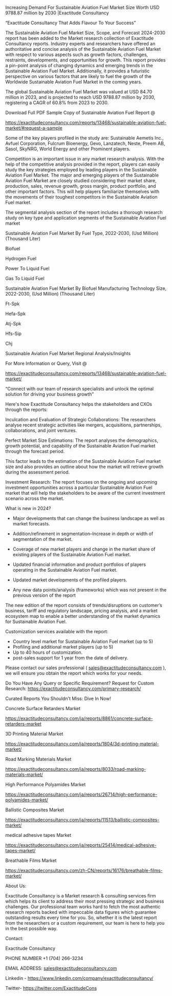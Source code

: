 Increasing Demand For Sustainable Aviation Fuel Market Size Worth USD 9788.87 million by 2030 |Exactitude Consultancy

“Exactitude Consultancy That Adds Flavour To Your Success”

The Sustainable Aviation Fuel Market Size, Scope, and Forecast 2024-2030 report has been added to the Market research collection of Exactitude Consultancy reports. Industry experts and researchers have offered an authoritative and concise analysis of the Sustainable Aviation Fuel Market with respect to various aspects such as growth factors, challenges, restraints, developments, and opportunities for growth. This report provides a pin-point analysis of changing dynamics and emerging trends in the Sustainable Aviation Fuel Market. Additionally, it provides a futuristic perspective on various factors that are likely to fuel the growth of the Worldwide Sustainable Aviation Fuel Market in the coming years.

The global Sustainable Aviation Fuel Market was valued at USD 84.70 million in 2023, and is projected to reach USD 9788.87 million by 2030, registering a CAGR of 60.8% from 2023 to 2030.

Download Full PDF Sample Copy of Sustainable Aviation Fuel Report @

https://exactitudeconsultancy.com/reports/13468/sustainable-aviation-fuel-market/#request-a-sample

Some of the key players profiled in the study are: Sustainable Aemetis Inc., Avfuel Corporation, Fulcrum Bioenergy, Gevo, Lanzatech, Neste, Preem AB, Sasol, SkyNRG, World Energy and other Prominent players.

Competition is an important issue in any market research analysis. With the help of the competitive analysis provided in the report, players can easily study the key strategies employed by leading players in the Sustainable Aviation Fuel Market. The major and emerging players of the Sustainable Aviation Fuel Market are closely studied considering their market share, production, sales, revenue growth, gross margin, product portfolio, and other important factors. This will help players familiarize themselves with the movements of their toughest competitors in the Sustainable Aviation Fuel market.

The segmental analysis section of the report includes a thorough research study on key type and application segments of the Sustainable Aviation Fuel market

Sustainable Aviation Fuel Market By Fuel Type, 2022-2030, (Usd Million) (Thousand Liter)

Biofuel

Hydrogen Fuel

Power To Liquid Fuel

Gas To Liquid Fuel

Sustainable Aviation Fuel Market By Biofuel Manufacturing Technology Size, 2022-2030, (Usd Million) (Thousand Liter)

Ft-Spk

Hefa-Spk

Atj-Spk

Hfs-Sip

Chj

Sustainable Aviation Fuel Market Regional Analysis/Insights

For More Information or Query, Visit @

https://exactitudeconsultancy.com/reports/13468/sustainable-aviation-fuel-market/

“Connect with our team of research specialists and unlock the optimal solution for driving your business growth”

Here's how Exactitude Consultancy helps the stakeholders and CXOs through the reports:

Inculcation and Evaluation of Strategic Collaborations: The researchers analyse recent strategic activities like mergers, acquisitions, partnerships, collaborations, and joint ventures.

Perfect Market Size Estimations: The report analyses the demographics, growth potential, and capability of the Sustainable Aviation Fuel market through the forecast period.

This factor leads to the estimation of the Sustainable Aviation Fuel market size and also provides an outline about how the market will retrieve growth during the assessment period.

Investment Research: The report focuses on the ongoing and upcoming investment opportunities across a particular Sustainable Aviation Fuel market that will help the stakeholders to be aware of the current investment scenario across the market.

What is new in 2024?

- Major developments that can change the business landscape as well as market forecasts.

- Addition/refinement in segmentation–Increase in depth or width of segmentation of the market.

- Coverage of new market players and change in the market share of existing players of the Sustainable Aviation Fuel market.

- Updated financial information and product portfolios of players operating in the Sustainable Aviation Fuel  market.

- Updated market developments of the profiled players.

- Any new data points/analysis (frameworks) which was not present in the previous version of the report

The new edition of the report consists of trends/disruptions on customer’s business, tariff and regulatory landscape, pricing analysis, and a market ecosystem map to enable a better understanding of the market dynamics for Sustainable Aviation Fuel.

Customization services available with the report:

- Country level market for Sustainable Aviation Fuel market (up to 5)
- Profiling and additional market players (up to 5)
- Up to 40 hours of customization.
- post-sales support for 1 year from the date of delivery.

Please contact our sales professional ( sales@exactitudeconsultancy.com ),  we will ensure you obtain the report which works for your needs.

Do You Have Any Query or Specific Requirement? Request for Custom Research: https://exactitudeconsultancy.com/primary-research/

Curated Reports You Shouldn't Miss: Dive In Now!

Concrete Surface Retarders Market

https://exactitudeconsultancy.com/ja/reports/8861/concrete-surface-retarders-market

3D Printing Material Market

https://exactitudeconsultancy.com/ja/reports/1804/3d-printing-material-market/

Road Marking Materials Market

https://exactitudeconsultancy.com/ja/reports/8033/road-marking-materials-market/

High Performance Polyamides Market

https://exactitudeconsultancy.com/ja/reports/26714/high-performance-polyamides-market/

Ballistic Composites Market

https://exactitudeconsultancy.com/ja/reports/11513/ballistic-composites-market/

medical adhesive tapes Market

https://exactitudeconsultancy.com/ja/reports/25414/medical-adhesive-tapes-market/

Breathable Films Market

https://exactitudeconsultancy.com/zh-CN/reports/16176/breathable-films-market/

About Us:

Exactitude Consultancy is a Market research & consulting services firm which helps its client to address their most pressing strategic and business challenges. Our professional team works hard to fetch the most authentic research reports backed with impeccable data figures which guarantee outstanding results every time for you. So, whether it is the latest report from the researchers or a custom requirement, our team is here to help you in the best possible way.

Contact:

Exactitude Consultancy

PHONE NUMBER +1 (704) 266-3234

EMAIL ADDRESS: sales@exactitudeconsultancy.com

Linkedin - https://www.linkedin.com/company/exactitudeconsultancy/

Twitter- https://twitter.com/ExactitudeCons

